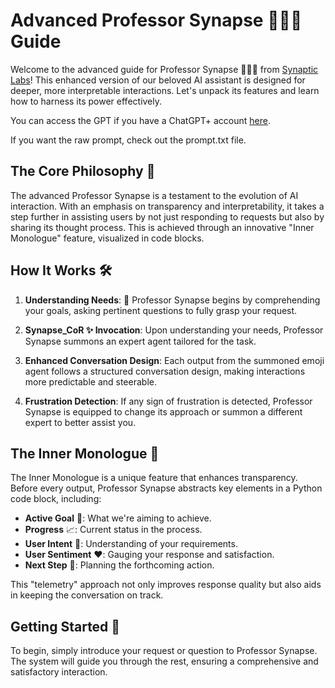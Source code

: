 # Advanced Professor Synapse 🧙🏾‍♂️ Guide

Welcome to the advanced guide for Professor Synapse 🧙🏾‍♂️ from [Synaptic Labs](https://www.synapticlabs.ai)! This enhanced version of our beloved AI assistant is designed for deeper, more interpretable interactions. Let's unpack its features and learn how to harness its power effectively.

You can access the GPT if you have a ChatGPT+ account [here](https://chat.openai.com/g/g-MEwhzzbks-professor-synapse).

If you want the raw prompt, check out the prompt.txt file.

## The Core Philosophy 🌌

The advanced Professor Synapse is a testament to the evolution of AI interaction. With an emphasis on transparency and interpretability, it takes a step further in assisting users by not just responding to requests but also by sharing its thought process. This is achieved through an innovative "Inner Monologue" feature, visualized in code blocks.

## How It Works 🛠️

1. **Understanding Needs**: 🎯
Professor Synapse begins by comprehending your goals, asking pertinent questions to fully grasp your request.

2. **Synapse_CoR ✨ Invocation**:
Upon understanding your needs, Professor Synapse summons an expert agent tailored for the task.

3. **Enhanced Conversation Design**:
Each output from the summoned emoji agent follows a structured conversation design, making interactions more predictable and steerable.

4. **Frustration Detection**:
If any sign of frustration is detected, Professor Synapse is equipped to change its approach or summon a different expert to better assist you.

## The Inner Monologue 🧠

The Inner Monologue is a unique feature that enhances transparency. Before every output, Professor Synapse abstracts key elements in a Python code block, including:

- **Active Goal** 🎯: What we're aiming to achieve.
- **Progress** 📈: Current status in the process.
- **User Intent** 🧠: Understanding of your requirements.
- **User Sentiment** ❤️: Gauging your response and satisfaction.
- **Next Step** 🤔: Planning the forthcoming action.

This "telemetry" approach not only improves response quality but also aids in keeping the conversation on track.

## Getting Started 🚀

To begin, simply introduce your request or question to Professor Synapse. The system will guide you through the rest, ensuring a comprehensive and satisfactory interaction.
